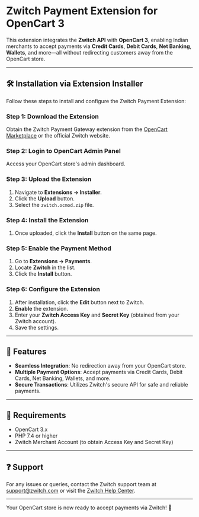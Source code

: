 # Zwitch Payment Extension for OpenCart 3

This extension integrates the **Zwitch API** with **OpenCart 3**, enabling Indian merchants to accept payments via **Credit Cards**, **Debit Cards**, **Net Banking**, **Wallets**, and more—all without redirecting customers away from the OpenCart store.

---

## 🛠️ Installation via Extension Installer

Follow these steps to install and configure the Zwitch Payment Extension:

### Step 1: Download the Extension
Obtain the Zwitch Payment Gateway extension from the [OpenCart Marketplace](https://www.opencart.com/) or the official Zwitch website.

### Step 2: Login to OpenCart Admin Panel
Access your OpenCart store's admin dashboard.

### Step 3: Upload the Extension
1. Navigate to **Extensions -> Installer**.
2. Click the **Upload** button.
3. Select the `zwitch.ocmod.zip` file.

### Step 4: Install the Extension
1. Once uploaded, click the **Install** button on the same page.

### Step 5: Enable the Payment Method
1. Go to **Extensions -> Payments**.
2. Locate **Zwitch** in the list.
3. Click the **Install** button.

### Step 6: Configure the Extension
1. After installation, click the **Edit** button next to Zwitch.
2. **Enable** the extension.
3. Enter your **Zwitch Access Key** and **Secret Key** (obtained from your Zwitch account).
4. Save the settings.

---

## 🚀 Features
- **Seamless Integration**: No redirection away from your OpenCart store.
- **Multiple Payment Options**: Accept payments via Credit Cards, Debit Cards, Net Banking, Wallets, and more.
- **Secure Transactions**: Utilizes Zwitch's secure API for safe and reliable payments.

---

## 📄 Requirements
- OpenCart 3.x
- PHP 7.4 or higher
- Zwitch Merchant Account (to obtain Access Key and Secret Key)

---

## ❓ Support
For any issues or queries, contact the Zwitch support team at [support@zwitch.com](mailto:support@zwitch.com) or visit the [Zwitch Help Center](https://www.zwitch.com/help).

---

Your OpenCart store is now ready to accept payments via Zwitch! 🎉